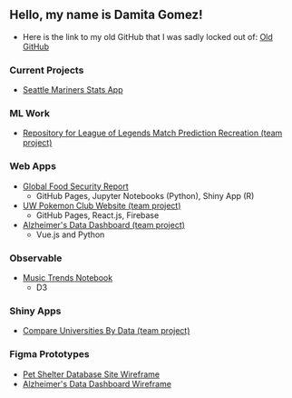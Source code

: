 ## Hello, my name is Damita Gomez!

<!--
**djgomez23/djgomez23** is a ✨ _special_ ✨ repository because its `README.md` (this file) appears on your GitHub profile.

Here are some ideas to get you started:

- 🔭 I’m currently working on ...
- 🌱 I’m currently learning ...
- 👯 I’m looking to collaborate on ...
- 🤔 I’m looking for help with ...
- 💬 Ask me about ...
- 📫 How to reach me: ...
- 😄 Pronouns: ...
- ⚡ Fun fact: ...
-->

- Here is the link to my old GitHub that I was sadly locked out of: [Old GitHub](https://github.com/damitagomez23)

### Current Projects
- [Seattle Mariners Stats App](https://github.com/djgomez23/mariners-stats#)

### ML Work
- [Repository for League of Legends Match Prediction Recreation (team project)](https://github.com/scotty-hoag/csci-567)

### Web Apps
- [Global Food Security Report](https://djgomez23.github.io/food-security-nb/)
  - GitHub Pages, Jupyter Notebooks (Python), Shiny App (R)
- [UW Pokemon Club Website (team project)](https://info340d-au18.github.io/project-stluongxd/)
  - GitHub Pages, React.js, Firebase
- [Alzheimer's Data Dashboard (team project)](https://dsci-554.github.io/project-vizrd/)
  - Vue.js and Python

### Observable
- [Music Trends Notebook](https://observablehq.com/@damitagomez/music-trends)
  - D3

### Shiny Apps
- [Compare Universities By Data (team project)](https://mwood22.shinyapps.io/Info_201_Final_Project/)

### Figma Prototypes
- [Pet Shelter Database Site Wireframe](https://www.figma.com/design/aTNGrGTmICDoINUa2wPAnt/DSCI551_project?node-id=0-1&m=dev&t=YYfHA6HX7Hyq6gfF-1)
- [Alzheimer's Data Dashboard Wireframe](https://www.figma.com/design/1huRjVme25b0bNmvRLi05D/DSCI554-VizRDWireframe?node-id=0-1&m=dev&t=wCS5GQa4ddWFuw3C-1)
